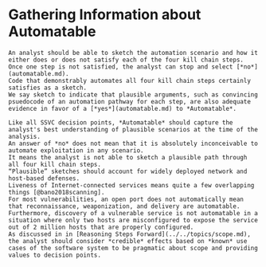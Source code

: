 # Gathering Information about Automatable

    An analyst should be able to sketch the automation scenario and how it either does or does not satisfy each of the four kill chain steps.
    Once one step is not satisfied, the analyst can stop and select [*no*](automatable.md).
    Code that demonstrably automates all four kill chain steps certainly satisfies as a sketch.
    We say sketch to indicate that plausible arguments, such as convincing psuedocode of an automation pathway for each step, are also adequate evidence in favor of a [*yes*](automatable.md) to *Automatable*.
    
    Like all SSVC decision points, *Automatable* should capture the analyst's best understanding of plausible scenarios at the time of the analysis.
    An answer of *no* does not mean that it is absolutely inconceivable to automate exploitation in any scenario.
    It means the analyst is not able to sketch a plausible path through all four kill chain steps.
    “Plausible” sketches should account for widely deployed network and host-based defenses.
    Liveness of Internet-connected services means quite a few overlapping things [@bano2018scanning].
    For most vulnerabilities, an open port does not automatically mean that reconnaissance, weaponization, and delivery are automatable.
    Furthermore, discovery of a vulnerable service is not automatable in a situation where only two hosts are misconfigured to expose the service out of 2 million hosts that are properly configured.
    As discussed in in [Reasoning Steps Forward](../../topics/scope.md), the analyst should consider *credible* effects based on *known* use cases of the software system to be pragmatic about scope and providing values to decision points.

